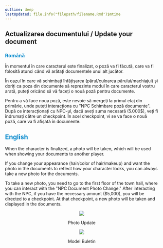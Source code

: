 ```yaml
---
outline: deep
lastUpdated: file.info("filepath/filename.Rmd")$mtime
---
```


## Actualizarea documentului / Update your document

### <span style="color: #0088CC">Română</span>

În momentul în care caracterul este finalizat, o poză va fi făcută, care va fi folosită atunci când vă arătați documentele unui alt jucător.

În cazul în care vă schimbați înfățișarea (părul/culoarea părului/machiajul) și doriți ca poza din documente să reprezinte modul în care caracterul vostru arată, puteți oricând să vă faceți o nouă poză pentru documente.

Pentru a vă face noua poză, este nevoie să mergeți la primul etaj din primărie, unde puteți interacționa cu "NPC Schimbare poză documente". După ce interacționați cu NPC-ul, dacă aveți suma necesară (5.000$), veți fi îndrumați către un checkpoint. În acel checkpoint, vi se va face o nouă poză, care va fi afișată în documente.

## <span style="color: #0088CC">English</span>

When the character is finalized, a photo will be taken, which will be used when showing your documents to another player.

If you change your appearance (hair/color of hair/makeup) and want the photo in the documents to reflect how your character looks, you can always take a new photo for the documents.

To take a new photo, you need to go to the first floor of the town hall, where you can interact with the "NPC Document Photo Change." After interacting with the NPC, if you have the necessary amount ($5,000), you will be directed to a checkpoint. At that checkpoint, a new photo will be taken and displayed in the documents.

<p align="center"><img src="https://i.imgur.com/d4viqy1.gif"/></p>
<p style="text-align: center">Photo Update</p>

<p align="center"><img src="https://i.imgur.com/hRzbaBX.png"/></p>
<p style="text-align: center">Model Buletin</p>